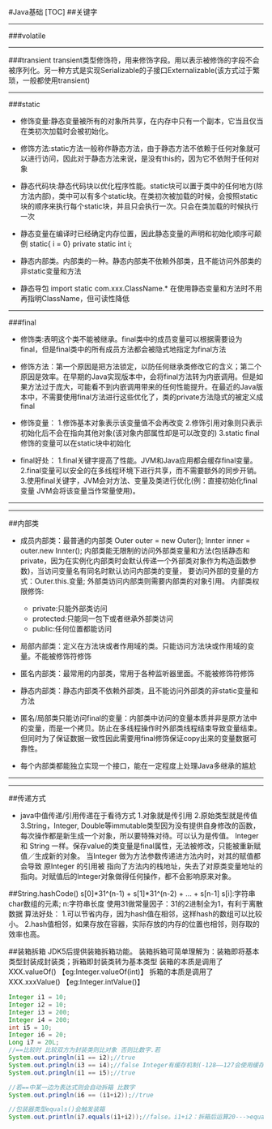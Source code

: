 #Java基础
[TOC]
##关键字



***
###volatile


***
###transient
transient类型修饰符，用来修饰字段。用以表示被修饰的字段不会被序列化。另一种方式是实现Serializable的子接口Externalizable(该方式过于繁琐，一般都使用transient)

***
###static
- 修饰变量:静态变量被所有的对象所共享，在内存中只有一个副本，它当且仅当在类初次加载时会被初始化。

- 修饰方法:static方法一般称作静态方法，由于静态方法不依赖于任何对象就可以进行访问，因此对于静态方法来说，是没有this的，因为它不依附于任何对象
- 静态代码块:静态代码块以优化程序性能。static块可以置于类中的任何地方(除方法内部)，类中可以有多个static块。在类初次被加载的时候，会按照static块的顺序来执行每个static块，并且只会执行一次。只会在类加载的时候执行一次
- 静态变量在编译时已经确定内存位置，因此静态变量的声明和初始化顺序可颠倒
  static{ i = 0}
  private static int i;
- 静态内部类。内部类的一种。静态内部类不依赖外部类，且不能访问外部类的非static变量和方法
- 静态导包 import static com.xxx.ClassName.*  在使用静态变量和方法时不用再指明ClassName，但可读性降低

***
###final
- 修饰类:表明这个类不能被继承。final类中的成员变量可以根据需要设为final，但是final类中的所有成员方法都会被隐式地指定为final方法

- 修饰方法：第一个原因是把方法锁定，以防任何继承类修改它的含义；第二个原因是效率。在早期的Java实现版本中，会将final方法转为内嵌调用。但是如果方法过于庞大，可能看不到内嵌调用带来的任何性能提升。在最近的Java版本中，不需要使用final方法进行这些优化了，类的private方法隐式的被定义成final
- 修饰变量：
	1.修饰基本对象表示该变量值不会再改变
	2.修饰引用对象则只表示初始化后不会在指向其他对象(该对象内部属性却是可以改变的)
	3.static final修饰的变量可以在static块中初始化
- final好处：
	1.final关键字提高了性能。JVM和Java应用都会缓存final变量。
	2.final变量可以安全的在多线程环境下进行共享，而不需要额外的同步开销。
	3.使用final关键字，JVM会对方法、变量及类进行优化(例：直接初始化final变量 JVM会将该变量当作常量使用)。


***
***
##内部类
- 成员内部类：最普通的内部类
	Outer outer = new Outer();
	Innter inner = outer.new Innter();
  内部类能无限制的访问外部类变量和方法(包括静态和private，因为在实例化内部类时会默认传递一个外部类对象作为构造函数参数)，当访问变量名有同名时默认访问内部类的变量，
  要访问外部的变量的方式：Outer.this.变量;
  外部类访问内部类则需要内部类的对象引用。
  内部类权限修饰:
  - private:只能外部类访问
  - protected:只能同一包下或者继承外部类访问
  - public:任何位置都能访问

- 局部内部类：定义在方法块或者作用域的类。只能访问方法块或作用域的变量。不能被修饰符修饰
- 匿名内部类：最常用的内部类，常用于各种监听器里面。不能被修饰符修饰
- 静态内部类：静态内部类不依赖外部类，且不能访问外部类的非static变量和方法 
- 匿名/局部类只能访问final的变量：内部类中访问的变量本质并非是原方法中的变量，而是一个拷贝。防止在多线程操作时外部类线程结束导致变量结束。但同时为了保证数据一致性因此需要用final修饰保证copy出来的变量数据可靠性。
- 每个内部类都能独立实现一个接口，能在一定程度上处理Java多继承的尴尬
	

***
***
##传递方式
- java中值传递/引用传递在于看待方式
	1.对象就是传引用
	2.原始类型就是传值
	3.String，Integer, Double等immutable类型因为没有提供自身修改的函数，每次操作都是新生成一个对象，所以要特殊对待。可以认为是传值。
	Integer 和 String 一样。保存value的类变量是final属性，无法被修改，只能被重新赋值／生成新的对象。 当Integer 做为方法参数传递进方法内时，对其的赋值都会导致 原Integer 的引用被 指向了方法内的栈地址，失去了对原类变量地址的指向。对赋值后的Integer对象做得任何操作，都不会影响原来对象。


##String.hashCode()
 s[0]*31^(n-1) + s[1]*31^(n-2) + ... + s[n-1]
 s[i]:字符串char数组的元素;
 n:字符串长度
 使用31做常量因子：31的2进制全为1，有利于离散数据
 算法好处：
 	1.可以节省内存，因为hash值在相邻，这样hash的数组可以比较小。
	2.hash值相邻，如果存放在容器，实际存放的内存的位置也相邻，则存取的效率也高。


##装箱拆箱
JDK5后提供装箱拆箱功能。
装箱拆箱可简单理解为：装箱即将基本类型封装成封装类；拆箱即封装类转为基本类型
装箱的本质是调用了XXX.valueOf()  【eg:Integer.valueOf(int)】
拆箱的本质是调用了XXX.xxxValue() 【eg:Integer.intValue()】
```java
Integer i1 = 10;
Integer i2 = 10;
Integer i3 = 200;
Integer i4 = 200;
int i5 = 10;
Integer i6 = 20;
Long i7 = 20L;
//==比较时 比较双方为封装类则比对象 否则比数字.若
System.out.pringln(i1 == i2);//true
System.out.pringln(i3 == i4);//false Integer有缓存机制(-128——127会使用缓存)
System.out.pringln(i1 == i5);//true

//若==中某一边为表达式则会自动拆箱 比数字
System.out.pringln(i6 == (i1+i2));//true

//包装器类型equals()会触发装箱
System.out.println(i7.equals(i1+i2));//false。i1+i2：拆箱后运算20--->equals对20装箱---->20L与20比较
```